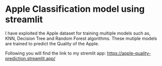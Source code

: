 # Apple Classification model using streamlit
I have exploited the Apple dataset for training multiple models such as, KNN, Decision Tree and Random Forest algorithms.
These mutiple models are trained to predict the Quality of the Apple.

Following you will find the link to my stremlit app:
https://apple-quality-prediction.streamlit.app/
